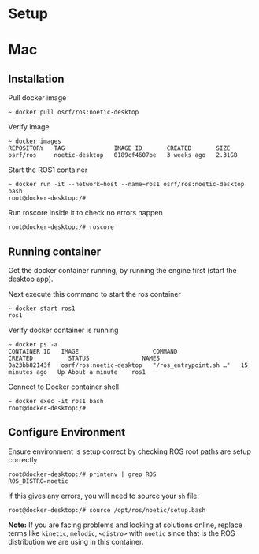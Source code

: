 # Setup 
# Mac
## Installation
Pull docker image
~~~
~ docker pull osrf/ros:noetic-desktop
~~~

Verify image  
~~~
~ docker images
REPOSITORY   TAG              IMAGE ID       CREATED       SIZE
osrf/ros     noetic-desktop   0189cf4607be   3 weeks ago   2.31GB
~~~
Start the ROS1 container 
~~~
~ docker run -it --network=host --name=ros1 osrf/ros:noetic-desktop bash
root@docker-desktop:/# 
~~~
Run roscore inside it to check no errors happen
~~~
root@docker-desktop:/# roscore
~~~


## Running container

Get the docker container running, by running the engine first (start the desktop app).  

Next execute this command to start the ros container
~~~
~ docker start ros1
ros1
~~~
Verify docker container is running
~~~
~ docker ps -a
CONTAINER ID   IMAGE                     COMMAND                  CREATED          STATUS               NAMES
0a23bb82143f   osrf/ros:noetic-desktop   "/ros_entrypoint.sh …"   15 minutes ago   Up About a minute    ros1          
~~~

Connect to Docker container shell
~~~
~ docker exec -it ros1 bash
root@docker-desktop:/# 
~~~

## Configure Environment

Ensure environment is setup correct by checking ROS root paths are setup correctly
~~~
root@docker-desktop:/# printenv | grep ROS
ROS_DISTRO=noetic
~~~
If this gives any errors, you will need to source your `sh` file:
~~~
root@docker-desktop:/# source /opt/ros/noetic/setup.bash
~~~
**Note:** If you are facing problems and looking at solutions online, replace terms like `kinetic`, `melodic`, `<distro>` with `noetic` since that is the ROS distribution we are using in this container.